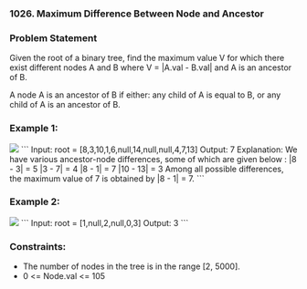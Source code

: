 ### 1026. Maximum Difference Between Node and Ancestor


### Problem Statement
Given the root of a binary tree, find the maximum value V for which there exist different nodes A and B where V = |A.val - B.val| and A is an ancestor of B.

A node A is an ancestor of B if either: any child of A is equal to B, or any child of A is an ancestor of B.

 

### Example 1:
<img src='https://assets.leetcode.com/uploads/2020/11/09/tmp-tree.jpg'>
```
Input: root = [8,3,10,1,6,null,14,null,null,4,7,13]
Output: 7
Explanation: We have various ancestor-node differences, some of which are given below :
|8 - 3| = 5
|3 - 7| = 4
|8 - 1| = 7
|10 - 13| = 3
Among all possible differences, the maximum value of 7 is obtained by |8 - 1| = 7.
```

### Example 2:
<img src='https://assets.leetcode.com/uploads/2020/11/09/tmp-tree-1.jpg'>
```
Input: root = [1,null,2,null,0,3]
Output: 3
```

### Constraints:

* The number of nodes in the tree is in the range [2, 5000].
* 0 <= Node.val <= 105